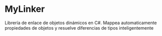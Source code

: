 # MyLinker
Librería de enlace de objetos dinámicos en C#. Mappea automaticamente propiedades de objetos y resuelve diferencias de tipos inteligentemente
